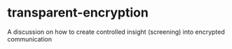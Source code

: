# transparent-encryption
A discussion on how to create controlled insight (screening) into encrypted communication
